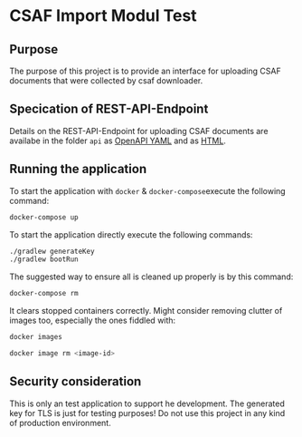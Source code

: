 # CSAF Import Modul Test

## Purpose

The purpose of this project is to provide an interface for uploading CSAF documents that were collected by csaf downloader.

## Specication of REST-API-Endpoint

Details on the REST-API-Endpoint for uploading CSAF documents are availabe in the folder `api` as [OpenAPI YAML](./api/api.yaml) and as [HTML](./api/api.html).

## Running the application

To start the application with `docker` & `docker-compose`execute the following command:

```BASH
docker-compose up

```

To start the application directly execute the following commands:

```BASH
./gradlew generateKey
./gradlew bootRun
```

The suggested way to ensure all is cleaned up properly is by this command:

```BASH
docker-compose rm
```

It clears stopped containers correctly. Might consider removing clutter of images too, especially the ones fiddled with:

```BASH
docker images

docker image rm <image-id>
```

## Security consideration

This is only an test application to support he development. The generated key for TLS is just for testing purposes! Do not use this project in any kind of production environment.